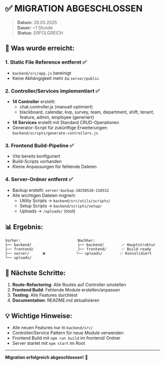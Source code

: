 # ✅ MIGRATION ABGESCHLOSSEN

> **Datum:** 28.05.2025  
> **Dauer:** ~1 Stunde  
> **Status:** ERFOLGREICH

## 🎯 Was wurde erreicht:

### 1. Static File Reference entfernt ✅

- `backend/src/app.js` bereinigt
- Keine Abhängigkeit mehr zu `server/public`

### 2. Controller/Services implementiert ✅

- **14 Controller** erstellt:
  - chat.controller.js (manuell optimiert)
  - blackboard, calendar, kvp, survey, team, department, shift, tenant, feature, admin, employee (generiert)
- **14 Services** erstellt mit Standard CRUD-Operationen
- Generator-Script für zukünftige Erweiterungen: `backend/scripts/generate-controllers.js`

### 3. Frontend Build-Pipeline ✅

- Vite bereits konfiguriert
- Build-Scripts vorhanden
- Kleine Anpassungen für fehlende Dateien

### 4. Server-Ordner entfernt ✅

- Backup erstellt: `server-backup-20250528-210532`
- Alle wichtigen Dateien migriert:
  - Utility Scripts → `backend/src/utils/scripts/`
  - Setup Scripts → `backend/scripts/setup/`
  - Uploads → `/uploads/` (root)

## 📊 Ergebnis:

```
Vorher:                          Nachher:
├── backend/                     ├── backend/        ✅ Hauptstruktur
├── frontend/                    ├── frontend/       ✅ Build-ready
├── server/      ❌              └── uploads/        ✅ Konsolidiert
└── uploads/
```

## 🚀 Nächste Schritte:

1. **Route-Refactoring**: Alle Routes auf Controller umstellen
2. **Frontend Build**: Fehlende Module erstellen/anpassen
3. **Testing**: Alle Features durchtest
4. **Documentation**: README.md aktualisieren

## 💡 Wichtige Hinweise:

- Alle neuen Features nur in `backend/src/`
- Controller/Service Pattern für neue Module verwenden
- Frontend Build mit `npm run build` im frontend/ Ordner
- Server startet mit `npm start` im Root

---

**Migration erfolgreich abgeschlossen!** 🎉

